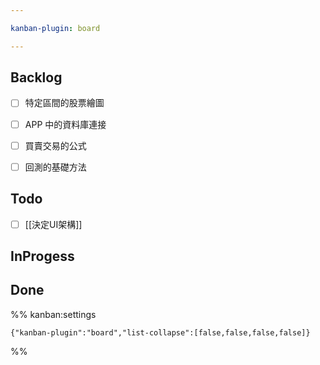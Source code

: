```yaml
---

kanban-plugin: board

---
```


## Backlog

- [ ] 特定區間的股票繪圖
- [ ] APP 中的資料庫連接
- [ ] 買賣交易的公式
- [ ] 回測的基礎方法


## Todo

- [ ] [[決定UI架構]]


## InProgess



## Done





%% kanban:settings
```
{"kanban-plugin":"board","list-collapse":[false,false,false,false]}
```
%%